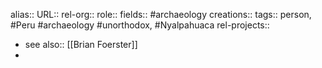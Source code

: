 alias::
URL::
rel-org::
role::
fields:: #archaeology
creations::
tags:: person, #Peru #archaeology #unorthodox, #Nyalpahuaca
rel-projects::

- see also:: [[Brian Foerster]]
-
